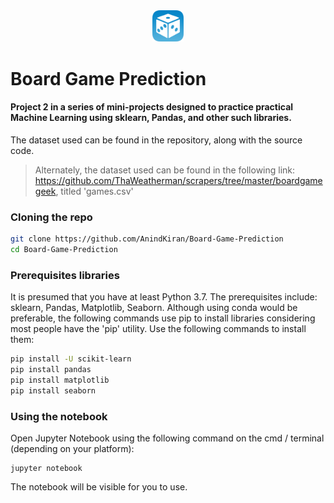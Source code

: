 <div align="center">
<img src = "https://github.com/AnindKiran/Board-Game-Prediction/blob/main/KYh7T7-nW-L-NrdG8tORjpRSW3rkEGvi0vLRFIayD-I327AulJA-L1CQTDyljXSkA0s%3Dw300.png" width = "10%" height = "10%">
</div>


# Board Game Prediction

#### Project 2 in a series of mini-projects designed to practice practical Machine Learning using sklearn, Pandas, and other such libraries. 

The dataset used can be found in the repository, along with the source code. 

> Alternately, the dataset used can be found in the following link: <a>https://github.com/ThaWeatherman/scrapers/tree/master/boardgamegeek</a>, titled 'games.csv'

### Cloning the repo
```sh
git clone https://github.com/AnindKiran/Board-Game-Prediction
cd Board-Game-Prediction
```

### Prerequisites libraries

It is presumed that you have at least Python 3.7. 
The prerequisites include: sklearn, Pandas, Matplotlib, Seaborn. Although using conda would be preferable, the following commands use pip to install libraries considering most people have the 'pip' utility. Use the following commands to install them: 
```sh
pip install -U scikit-learn
pip install pandas
pip install matplotlib
pip install seaborn
```

### Using the notebook
Open Jupyter Notebook using the following command on the cmd / terminal (depending on your platform): 
```
jupyter notebook
```

The notebook will be visible for you to use. 
